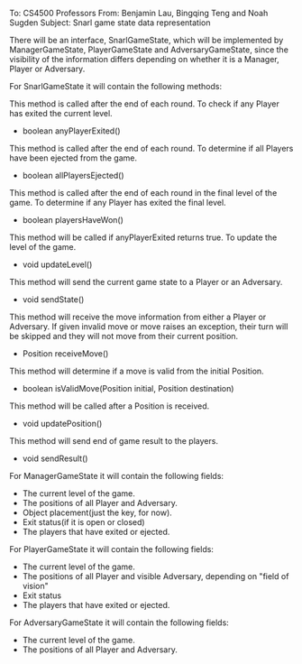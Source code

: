 To: CS4500 Professors
From: Benjamin Lau, Bingqing Teng and Noah Sugden
Subject: Snarl game state data representation

There will be an interface, SnarlGameState, which will be implemented by ManagerGameState, 
PlayerGameState and AdversaryGameState, since the visibility of the information differs depending
on whether it is a Manager, Player or Adversary. 

For SnarlGameState it will contain the following methods:

This method is called after the end of each round. To check if any Player has exited the current 
level. 
- boolean anyPlayerExited()

This method is called after the end of each round. To determine if all Players have been ejected
from the game. 
- boolean allPlayersEjected()

This method is called after the end of each round in the final level of the game.
To determine if any Player has exited the final level. 
- boolean playersHaveWon()

This method will be called if anyPlayerExited returns true. To update the level of the game.
- void updateLevel()

This method will send the current game state to a Player or an Adversary.
- void sendState() 

This method will receive the move information from either a Player or Adversary. If given invalid 
move or move raises an exception, their turn will be skipped and they will not move from their 
current position. 
- Position receiveMove()

This method will determine if a move is valid from the initial Position.
- boolean isValidMove(Position initial, Position destination)

This method will be called after a Position is received.
- void updatePosition()

This method will send end of game result to the players.
- void sendResult()

For ManagerGameState it will contain the following fields: 
- The current level of the game. 
- The positions of all Player and Adversary.
- Object placement(just the key, for now).
- Exit status(if it is open or closed)
- The players that have exited or ejected.

For PlayerGameState it will contain the following fields: 
- The current level of the game. 
- The positions of all Player and visible Adversary, depending on "field of vision"
- Exit status
- The players that have exited or ejected.

For AdversaryGameState it will contain the following fields:
- The current level of the game.
- The positions of all Player and Adversary.
